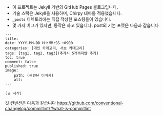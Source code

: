 - 이 프로젝트는 Jekyll 기반의 GitHub Pages 블로그입니다.
- 기술 스택은 Jekyll을 사용하며, Chirpy 테마를 적용했습니다.
- `_posts` 디렉토리에는 직접 작성한 포스팅들이 있습니다.
- 몇 가지 버그가 있지만, 동작은 하고 있습니다.
post의 기본 포멧은 다음과 같습니다

```
---
title: 
date: YYYY-MM-DD HH:MM:SS +0900
categories: [메인 카테고리, 서브 카테고리]  
tags: [tag1, tag2, tag3](추가시 5개까지만 추가)     
toc: true
comment: false
published: true
image:
    path: (관련된 이미지)
    alt: 
---

(글 시작)

```

깃 컨벤션은 다음과 같습니다 https://github.com/conventional-changelog/commitlint/#what-is-commitlint